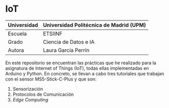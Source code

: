 # IoT

| Universidad | Universidad Politécnica de Madrid (UPM) |
|-----------|-------------|
| Escuela | ETSIINF |
| Grado   | Ciencia de Datos e IA |
| Autora  | Laura García Perrín |

En este repositorio se encuentran las prácticas que he realizado para la asignatura de Internet of Things (IoT), todas ellas implementadas en Arduino y Python. En concreto, se llevan a cabo tres tutoriales que trabajan con el sensor MS5-Stick-C-Plus y que son:

1. Sensorización
2. Protocolos de Comunicación
3. _Edge Computing_
